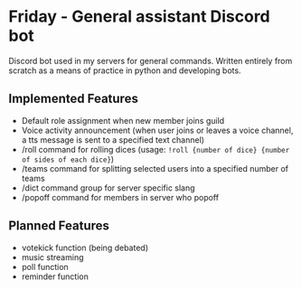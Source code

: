 # Friday - General assistant Discord bot

Discord bot used in my servers for general commands. Written entirely from scratch as 
a means of practice in python and developing bots.

## Implemented Features
* Default role assignment when new member joins guild
* Voice activity announcement (when user joins or leaves a voice channel, a tts message is sent to a specified text channel)
* /roll command for rolling dices (usage: `!roll {number of dice} {number of sides of each dice}`)
* /teams command for splitting selected users into a specified number of teams
* /dict command group for server specific slang
* /popoff command for members in server who popoff

## Planned Features
* votekick function (being debated)
* music streaming
* poll function
* reminder function
